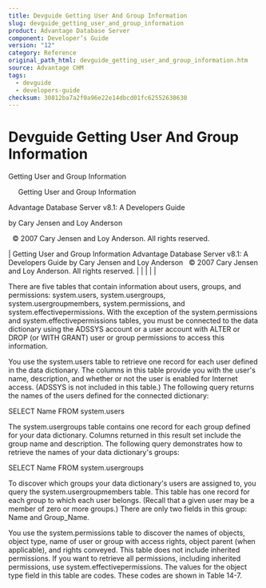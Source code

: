 ```yaml
---
title: Devguide Getting User And Group Information
slug: devguide_getting_user_and_group_information
product: Advantage Database Server
component: Developer’s Guide
version: "12"
category: Reference
original_path_html: devguide_getting_user_and_group_information.htm
source: Advantage CHM
tags:
  - devguide
  - developers-guide
checksum: 30812ba7a2f0a96e22e14dbcd01fc62552638630
---
```


# Devguide Getting User And Group Information

Getting User and Group Information

     Getting User and Group Information

Advantage Database Server v8.1: A Developers Guide

by Cary Jensen and Loy Anderson

  © 2007 Cary Jensen and Loy Anderson. All rights reserved.

| Getting User and Group Information  Advantage Database Server v8.1: A Developers Guide  by Cary Jensen and Loy Anderson    © 2007 Cary Jensen and Loy Anderson. All rights reserved. |  |  |  |  |

There are five tables that contain information about users, groups, and permissions: system.users, system.usergroups, system.usergroupmembers, system.permissions, and system.effectivepermissions. With the exception of the system.permissions and system.effectivepermissions tables, you must be connected to the data dictionary using the ADSSYS account or a user account with ALTER or DROP (or WITH GRANT) user or group permissions to access this information.

You use the system.users table to retrieve one record for each user defined in the data dictionary. The columns in this table provide you with the user's name, description, and whether or not the user is enabled for Internet access. (ADSSYS is not included in this table.) The following query returns the names of the users defined for the connected dictionary:

SELECT Name FROM system.users

The system.usergroups table contains one record for each group defined for your data dictionary. Columns returned in this result set include the group name and description. The following query demonstrates how to retrieve the names of your data dictionary's groups:

SELECT Name FROM system.usergroups

To discover which groups your data dictionary's users are assigned to, you query the system.usergroupmembers table. This table has one record for each group to which each user belongs. (Recall that a given user may be a member of zero or more groups.) There are only two fields in this group: Name and Group\_Name.

You use the system.permissions table to discover the names of objects, object type, name of user or group with access rights, object parent (when applicable), and rights conveyed. This table does not include inherited permissions. If you want to retrieve all permissions, including inherited permissions, use system.effectivepermissions. The values for the object type field in this table are codes. These codes are shown in Table 14-7.
